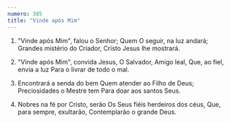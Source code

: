 ```yaml
---
numero: 385
title: "Vinde após Mim"
---
```

1. "Vinde após Mim", falou o Senhor;
Quem O seguir, na luz andará;
Grandes mistério do Criador,
Cristo Jesus lhe mostrará.

2. "Vinde após Mim", convida Jesus,
O Salvador, Amigo leal,
Que, ao fiel, envia a luz
Para o livrar de todo o mal.

3. Encontrará a senda do bem
Quem atender ao Filho de Deus;
Preciosidades o Mestre tem
Para doar aos santos Seus.

4. Nobres na fé por Cristo, serão
Os Seus fiéis herdeiros dos céus,
Que, para sempre, exultarão,
Contemplarão o grande Deus.
